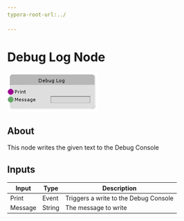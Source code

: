 ```yaml
---
typora-root-url:../

---
```


# Debug Log Node

![Debug-Log-Node](../IMG/Debug-Log-Node.png)

## About

This node writes the given text to the Debug Console

## Inputs

| Input   | Type   | Description                           |
| ------- | ------ | ------------------------------------- |
| Print   | Event  | Triggers a write to the Debug Console |
| Message | String | The message to write                  |

